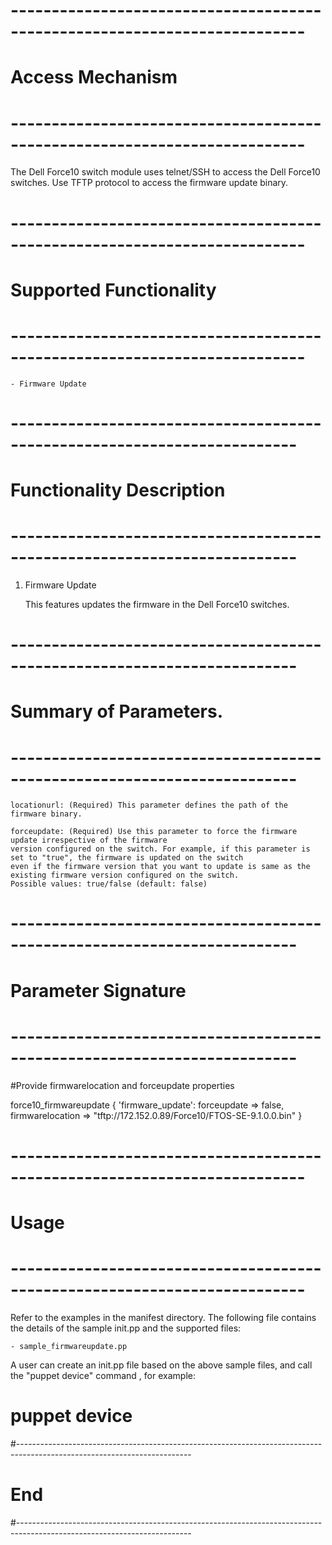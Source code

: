 # --------------------------------------------------------------------------
# Access Mechanism 
# --------------------------------------------------------------------------

The Dell Force10 switch module uses telnet/SSH to access the Dell Force10 switches. Use TFTP protocol to access the firmware update binary.

# --------------------------------------------------------------------------
#  Supported Functionality
# --------------------------------------------------------------------------

	- Firmware Update

# -------------------------------------------------------------------------
# Functionality Description
# -------------------------------------------------------------------------


  1. Firmware Update

     This features updates the firmware in the Dell Force10 switches.

   
# -------------------------------------------------------------------------
# Summary of Parameters.
# -------------------------------------------------------------------------

    locationurl: (Required) This parameter defines the path of the firmware binary.

	forceupdate: (Required) Use this parameter to force the firmware update irrespective of the firmware
	version configured on the switch. For example, if this parameter is set to "true", the firmware is updated on the switch 
	even if the firmware version that you want to update is same as the existing firmware version configured on the switch.
    Possible values: true/false (default: false)
    
# -------------------------------------------------------------------------
# Parameter Signature 
# -------------------------------------------------------------------------

#Provide firmwarelocation and forceupdate properties

  force10_firmwareupdate {
  'firmware_update':
    forceupdate => false,
    firmwarelocation => "tftp://172.152.0.89/Force10/FTOS-SE-9.1.0.0.bin"
}



# --------------------------------------------------------------------------
# Usage
# --------------------------------------------------------------------------
   Refer to the examples in the manifest directory.
   The following file contains the details of the sample init.pp and the supported files:
   
    - sample_firmwareupdate.pp
   
   A user can create an init.pp file based on the above sample files, and call the "puppet device" command , for example: 
   # puppet device

#-------------------------------------------------------------------------------------------------------------------------
# End
#-------------------------------------------------------------------------------------------------------------------------	
